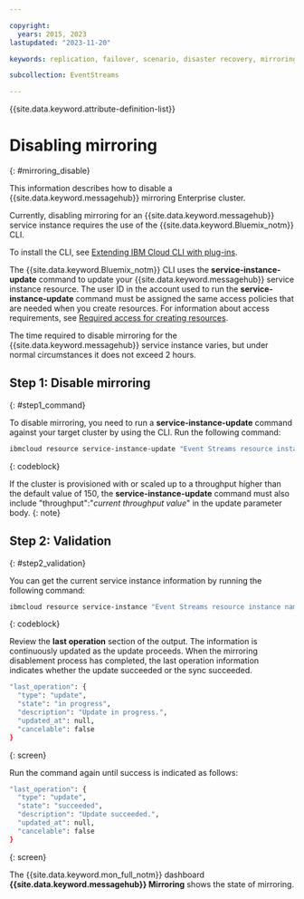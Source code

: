 ```yaml
---

copyright:
  years: 2015, 2023
lastupdated: "2023-11-20"

keywords: replication, failover, scenario, disaster recovery, mirroring, setup, backup, geo-replication, bindings, disable

subcollection: EventStreams

---
```


{{site.data.keyword.attribute-definition-list}}

# Disabling mirroring
{: #mirroring_disable}

This information describes how to disable a {{site.data.keyword.messagehub}} mirroring Enterprise cluster.

Currently, disabling mirroring for an {{site.data.keyword.messagehub}} service instance requires the use of the {{site.data.keyword.Bluemix_notm}} CLI.

To install the CLI, see [Extending IBM Cloud CLI with plug-ins](/docs/cli?topic=cli-plug-ins).

The {{site.data.keyword.Bluemix_notm}} CLI uses the **service-instance-update** command to update your {{site.data.keyword.messagehub}} service instance resource. The user ID in the account used to run the **service-instance-update** command must be assigned the same access policies that are needed when you create resources. For information about access requirements, see [Required access for creating resources](/docs/account?topic=account-manage_resource#creating-resources).

The time required to disable mirroring for the {{site.data.keyword.messagehub}} service instance varies, but under normal circumstances it does not exceed 2 hours.

## Step 1: Disable mirroring
{: #step1_command}


To disable mirroring, you need to run a **service-instance-update** command against your target cluster by using the CLI. Run the following command:

```sh
ibmcloud resource service-instance-update "Event Streams resource instance name" -p '{"mirroring":{"disable":"true"}}'
```
{: codeblock}

If the cluster is provisioned with or scaled up to a throughput higher than the default value of 150, the **service-instance-update** command must also include "throughput":"_current throughput value_" in the update parameter body.
{: note}

## Step 2: Validation
{: #step2_validation}

You can get the current service instance information by running the following command:

```sh
ibmcloud resource service-instance "Event Streams resource instance name" --output=json
```
{: codeblock}

Review the **last operation** section of the output. The information is continuously updated as the update proceeds. When the mirroring disablement process has completed, the last operation information indicates whether the update succeeded or the sync succeeded.

```sh
"last_operation": {
  "type": "update",
  "state": "in progress",
  "description": "Update in progress.",
  "updated_at": null,
  "cancelable": false
}
```
{: screen}

Run the command again until success is indicated as follows:

```sh
"last_operation": {
  "type": "update",
  "state": "succeeded",
  "description": "Update succeeded.",
  "updated_at": null,
  "cancelable": false
}
```
{: screen}

The {{site.data.keyword.mon_full_notm}} dashboard **{{site.data.keyword.messagehub}} Mirroring** shows the state of mirroring.
